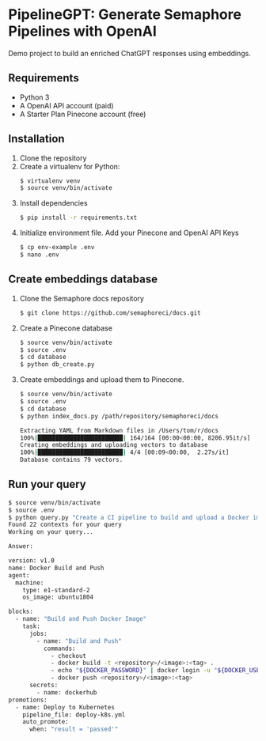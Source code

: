 # PipelineGPT: Generate Semaphore Pipelines with OpenAI

Demo project to build an enriched ChatGPT responses using embeddings.

## Requirements

- Python 3
- A OpenAI API account (paid)
- A Starter Plan Pinecone account (free)

## Installation

1. Clone the repository
2. Create a virtualenv for Python:
    ```bash
    $ virtualenv venv
    $ source venv/bin/activate
    ```
3. Install dependencies
    ```bash
    $ pip install -r requirements.txt
    ```
4. Initialize environment file. Add your Pinecone and OpenAI API Keys
    ```bash
    $ cp env-example .env
    $ nano .env
    ```

## Create embeddings database

1. Clone the Semaphore docs repository
    ```bash
    $ git clone https://github.com/semaphoreci/docs.git
    ```
2. Create a Pinecone database
    ```bash
    $ source venv/bin/activate
    $ source .env
    $ cd database
    $ python db_create.py
    ```
3. Create embeddings and upload them to Pinecone. 
    ```bash
    $ source venv/bin/activate
    $ source .env
    $ cd database
    $ python index_docs.py /path/repository/semaphoreci/docs

    Extracting YAML from Markdown files in /Users/tom/r/docs
    100%|████████████████████████| 164/164 [00:00<00:00, 8206.95it/s]
    Creating embeddings and uploading vectors to database
    100%|████████████████████████| 4/4 [00:09<00:00,  2.27s/it]
    Database contains 79 vectors.
    ```

## Run your query

```bash
$ source venv/bin/activate
$ source .env
$ python query.py "Create a CI pipeline to build and upload a Docker image to Docker Hub"
Found 22 contexts for your query
Working on your query...

Answer:

version: v1.0
name: Docker Build and Push
agent:
  machine:
    type: e1-standard-2
    os_image: ubuntu1804

blocks:
  - name: "Build and Push Docker Image"
    task:
      jobs:
        - name: "Build and Push"
          commands:
            - checkout
            - docker build -t <repository>/<image>:<tag> .
            - echo "${DOCKER_PASSWORD}" | docker login -u "${DOCKER_USERNAME}" --password-stdin
            - docker push <repository>/<image>:<tag>
      secrets:
        - name: dockerhub
promotions:
  - name: Deploy to Kubernetes
    pipeline_file: deploy-k8s.yml
    auto_promote:
      when: "result = 'passed'"
```

